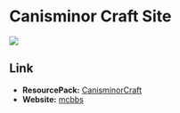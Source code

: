# Canisminor Craft Site

![](https://o4j4l4n7h.qnssl.com/20161215-22116-bg.png)

## Link

- **ResourcePack:** [CanisminorCraft](https://github.com/CanisminorCraft/canisminor-craft)
- **Website:** [mcbbs](http://www.mcbbs.net/thread-126111-1-2.html)

